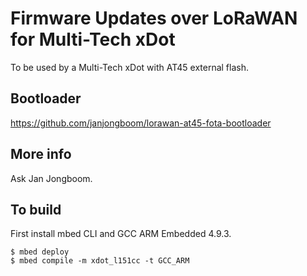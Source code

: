 # Firmware Updates over LoRaWAN for Multi-Tech xDot

To be used by a Multi-Tech xDot with AT45 external flash.

## Bootloader

https://github.com/janjongboom/lorawan-at45-fota-bootloader

## More info

Ask Jan Jongboom.

## To build

First install mbed CLI and GCC ARM Embedded 4.9.3.

```
$ mbed deploy
$ mbed compile -m xdot_l151cc -t GCC_ARM
```
